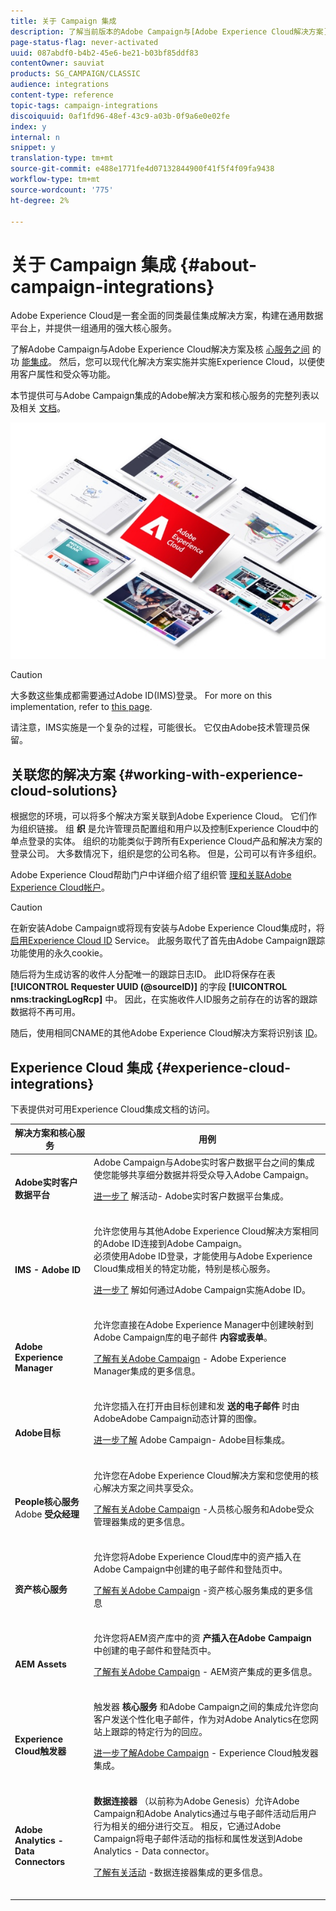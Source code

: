 ```yaml
---
title: 关于 Campaign 集成
description: 了解当前版本的Adobe Campaign与[Adobe Experience Cloud解决方案]之间可用的功能集成
page-status-flag: never-activated
uuid: 087abdf0-b4b2-45e6-be21-b03bf85ddf83
contentOwner: sauviat
products: SG_CAMPAIGN/CLASSIC
audience: integrations
content-type: reference
topic-tags: campaign-integrations
discoiquuid: 0af1fd96-48ef-43c9-a03b-0f9a6e0e02fe
index: y
internal: n
snippet: y
translation-type: tm+mt
source-git-commit: e488e1771fe4d07132844900f41f5f4f09fa9438
workflow-type: tm+mt
source-wordcount: '775'
ht-degree: 2%

---
```



# 关于 Campaign 集成 {#about-campaign-integrations}

Adobe Experience Cloud是一套全面的同类最佳集成解决方案，构建在通用数据平台上，并提供一组通用的强大核心服务。

了解Adobe Campaign与Adobe Experience Cloud解决方案及核 [心服务之间](https://docs.adobe.com/content/help/en/core-services/interface/marketing-cloud-integrations.html) 的功 [能集成](https://docs.adobe.com/content/help/en/core-services/interface/about-core-services/core-services.html)。 然后，您可以现代化解决方案实施并实施Experience Cloud，以便使用客户属性和受众等功能。

本节提供可与Adobe Campaign集成的Adobe解决方案和核心服务的完整列表以及相关 [文档](#experience-cloud-integrations)。

![](assets/ExCloud-solutions.png)


>[!CAUTION]
>
>大多数这些集成都需要通过Adobe ID(IMS)登录。 For more on this implementation, refer to [this page](../../integrations/using/about-adobe-id.md).
>
>请注意，IMS实施是一个复杂的过程，可能很长。 它仅由Adobe技术管理员保留。

## 关联您的解决方案 {#working-with-experience-cloud-solutions}

根据您的环境，可以将多个解决方案关联到Adobe Experience Cloud。 它们作为组织链接。 组 **织** 是允许管理员配置组和用户以及控制Experience Cloud中的单点登录的实体。 组织的功能类似于跨所有Experience Cloud产品和解决方案的登录公司。 大多数情况下，组织是您的公司名称。 但是，公司可以有许多组织。

Adobe Experience Cloud帮助门户中详细介绍了组织管 [理和关联Adobe Experience Cloud帐户](https://marketing.adobe.com/resources/help/zh_CN/mcloud/organizations.html)。

>[!CAUTION]
>
>在新安装Adobe Campaign或将现有安装与Adobe Experience Cloud集成时，将 [启用Experience Cloud ID](https://marketing.adobe.com/resources/help/en_US/mcvid/) Service。 此服务取代了首先由Adobe Campaign跟踪功能使用的永久cookie。
>
>随后将为生成访客的收件人分配唯一的跟踪日志ID。 此ID将保存在表 **[!UICONTROL Requester UUID (@sourceID)]** 的字段 **[!UICONTROL nms:trackingLogRcp]** 中。 因此，在实施收件人ID服务之前存在的访客的跟踪数据将不再可用。
>
>随后，使用相同CNAME的其他Adobe Experience Cloud解决方案将识别该 [ID](https://marketing.adobe.com/resources/help/en_US/mcvid/mcvid_cname.html)。

## Experience Cloud 集成 {#experience-cloud-integrations}

下表提供对可用Experience Cloud集成文档的访问。

<table> 
 <thead> 
  <tr> 
   <th> 解决方案和核心服务<br /> </th> 
   <th> 用例<br /> </th> 
  </tr> 
 </thead> 
 <tbody> 
  <tr> 
   <td> <strong>Adobe实时客户数据平台</strong><br /> </td> 
   <td> Adobe Campaign与Adobe实时客户数据平台之间的集成使您能够共享细分数据并将受众导入Adobe Campaign。<br /> <p><a href="https://docs.adobe.com/content/help/en/experience-platform/rtcdp/destinations/destinations-cat/adobe-destinations/adobe-campaign-destination.html">进一步了</a> 解活动- Adobe实时客户数据平台集成。</p><br /> </td> 
  </tr> 
  <tr> 
   <td> <strong>IMS - Adobe ID</strong><br /> </td> 
   <td> 允许您使用与其他Adobe Experience Cloud解决方案相同的Adobe ID连接到Adobe Campaign。<br /> 必须使用Adobe ID登录，才能使用与Adobe Experience Cloud集成相关的特定功能，特别是核心服务。<br /> <p><a href="../../integrations/using/about-adobe-id.md">进一步了</a> 解如何通过Adobe Campaign实施Adobe ID。</p><br /> </td> 
  </tr> 
  <tr> 
   <td> <strong>Adobe Experience Manager</strong><br /> </td> 
   <td> 允许您直接在Adobe Experience Manager中创建映射到Adobe Campaign库的电子邮件 <strong>内容或表单</strong>。<br /> <p><a href="../../integrations/using/about-adobe-experience-manager.md">了解有关Adobe Campaign</a> - Adobe Experience Manager集成的更多信息。</p><br /> </td> 
  </tr> 
  <tr> 
   <td> <strong>Adobe目标</strong><br /> </td> 
   <td> 允许您插入在打开由目标创建和发 <strong>送的电子邮件</strong> 时由AdobeAdobe Campaign动态计算的图像。<br /> <p><a href="../../integrations/using/integrating-with-adobe-target.md">进一步了解</a> Adobe Campaign- Adobe目标集成。</p><br /> </td> 
  </tr> 
  <tr> 
   <td> <strong>People核心服务</strong><br /> Adobe <strong>受众经理</strong><br /> </td> 
   <td> 允许您在Adobe Experience Cloud解决方案和您使用的核心解决方案之间共享受众。<br /> <p><a href="../../integrations/using/sharing-audiences-with-adobe-experience-cloud.md">了解有关Adobe Campaign</a> -人员核心服务和Adobe受众管理器集成的更多信息。</p><br /> </td> 
  </tr> 
  <tr> 
   <td> <strong>资产核心服务</strong><br /> </td> 
   <td> 允许您将Adobe Experience Cloud库中的资产插入在Adobe Campaign中创建的电子邮件和登陆页中。<br /> <p><a href="../../integrations/using/configuring-access-to-assets.md#integrating-with-experience-cloud-assets">了解有关Adobe Campaign</a> -资产核心服务集成的更多信息</p><br /> </td> 
  </tr> 
  <tr> 
   <td> <strong>AEM Assets</strong><br /> </td> 
   <td> 允许您将AEM资产库中的资 <strong>产插入在Adobe Campaign</strong> 中创建的电子邮件和登陆页中。<br /> <p><a href="../../integrations/using/configuring-access-to-assets.md#integrating-with-aem-assets">了解有关Adobe Campaign</a> - AEM资产集成的更多信息。</p><br /> </td> 
  </tr> 
  <tr> 
   <td> <strong>Experience Cloud触发器</strong><br /> </td> 
   <td> 触发器 <strong>核心服务</strong> 和Adobe Campaign之间的集成允许您向客户发送个性化电子邮件，作为对Adobe Analytics在您网站上跟踪的特定行为的回应。<br /> <p><a href="https://helpx.adobe.com/campaign/kb/triggers-and-campaign.html">进一步了解Adobe Campaign</a> - Experience Cloud触发器集成。</p><br /> </td> 
  </tr> 
  <tr> 
   <td> <strong>Adobe Analytics - Data Connectors</strong><br /> </td> 
   <td> <strong>数据连接器</strong> （以前称为Adobe Genesis）允许Adobe Campaign和Adobe Analytics通过与电子邮件活动后用户行为相关的细分进行交互。 相反，它通过Adobe Campaign将电子邮件活动的指标和属性发送到Adobe Analytics - Data connector。<br /> <p><a href="../../platform/using/adobe-analytics-data-connector.md">了解有关活动</a> -数据连接器集成的更多信息。</p><br /> </td> 
  </tr> 
 </tbody> 
</table>

